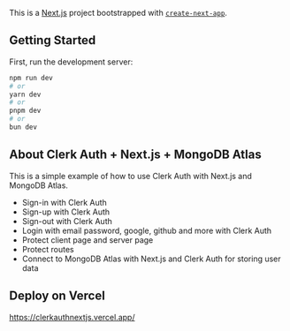 This is a [Next.js](https://nextjs.org/) project bootstrapped with [`create-next-app`](https://github.com/vercel/next.js/tree/canary/packages/create-next-app).

## Getting Started

First, run the development server:

```bash
npm run dev
# or
yarn dev
# or
pnpm dev
# or
bun dev
```

## About Clerk Auth + Next.js + MongoDB Atlas

This is a simple example of how to use Clerk Auth with Next.js and MongoDB Atlas.

- Sign-in with Clerk Auth
- Sign-up with Clerk Auth
- Sign-out with Clerk Auth
- Login with email password, google, github and more with Clerk Auth
- Protect client page and server page
- Protect routes
- Connect to MongoDB Atlas with Next.js and Clerk Auth for storing user data

## Deploy on Vercel

https://clerkauthnextjs.vercel.app/
